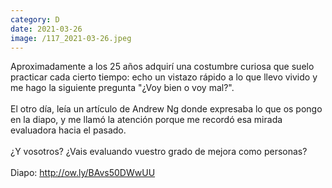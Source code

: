 ```yaml
--- 
category: D 
date: 2021-03-26 
image: /117_2021-03-26.jpeg 
--- 
```


Aproximadamente a los 25 años adquirí una costumbre curiosa que suelo practicar cada cierto tiempo: echo un vistazo rápido a lo que llevo vivido y me hago la siguiente pregunta "¿Voy bien o voy mal?". <br><br>El otro día, leía un artículo de Andrew Ng donde expresaba lo que os pongo en la diapo, y me llamó la atención porque me recordó esa mirada evaluadora hacia el pasado.<br><br>¿Y vosotros? ¿Vais evaluando vuestro grado de mejora como personas? <br> <br>Diapo: http://ow.ly/BAvs50DWwUU
